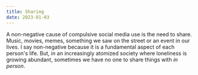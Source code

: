 ```yaml
---
title: Sharing
date: 2023-01-03
---
```


A non-negative cause of compulsive social media use is the need to share. Music, movies, memes, something we saw on the street or an event in our lives. I say non-negative because it is a fundamental aspect of each person's life. But, in an increasingly atomized society where loneliness is growing abundant, sometimes we have no one to share things with _in person_.
